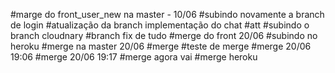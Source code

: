 #marge do front_user_new na master - 10/06
#subindo novamente a branch de login
#atualização da branch implementação do chat
#att
#subindo o branch cloudnary
#branch fix de tudo
#merge do front 20/06
#subindo no heroku
#merge na master 20/06
#merge
#teste de merge
#merge 20/06 19:06
#merge 20/06 19:17
#merge agora vai
#merge heroku
